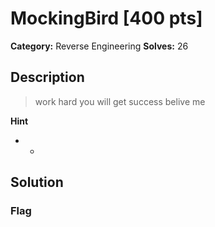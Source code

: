 # MockingBird [400 pts]

**Category:** Reverse Engineering
**Solves:** 26

## Description
>work hard you will get success belive me

**Hint**
* -

## Solution

### Flag

